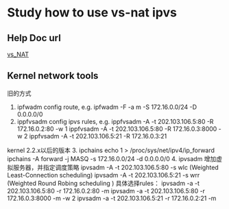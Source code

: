 # Study how to use vs-nat ipvs

## Help Doc url
[vs_NAT](http://www.linuxvirtualserver.org/VS-NAT.html)

## Kernel network tools
旧的方式
1. ipfwadm 
config route, e.g. ipfwadm -F -a m -S 172.16.0.0/24 -D 0.0.0.0/0
2. ippfvsadm
config ipvs rules, e.g.
ippfvsadm -A -t 202.103.106.5:80 -R 172.16.0.2:80 -w 1
ippfvsadm -A -t 202.103.106.5:80 -R 172.16.0.3:8000 -w 2
ippfvsadm -A -t 202.103.106.5:21 -R 172.16.0.3:21 

kernel 2.2.x以后的版本
3. ipchains
echo 1 > /proc/sys/net/ipv4/ip_forward
    ipchains -A forward -j MASQ -s 172.16.0.0/24 -d 0.0.0.0/0
4. ipvsadm
增加虚拟服务器，并指定调度策略
ipvsadm -A -t 202.103.106.5:80 -s wlc  (Weighted Least-Connection scheduling)
ipvsadm -A -t 202.103.106.5:21 -s wrr  (Weighted Round Robing scheduling )
具体选择rules：
ipvsadm -a -t 202.103.106.5:80 -r 172.16.0.2:80 -m 
ipvsadm -a -t 202.103.106.5:80 -r 172.16.0.3:8000 -m -w 2 
ipvsadm -a -t 202.103.106.5:21 -r 172.16.0.2:21 -m 